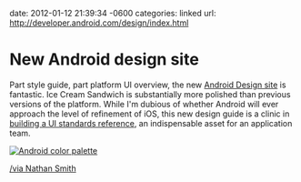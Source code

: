 date: 2012-01-12 21:39:34 -0600
categories: linked
url: http://developer.android.com/design/index.html

# New Android design site

Part style guide, part platform UI overview, the new [Android Design
site](http://developer.android.com/design/index.html) is fantastic. Ice
Cream Sandwich is substantially more polished than previous versions of
the platform. While I'm dubious of whether Android will ever approach
the level of refinement of iOS, this new design guide is a clinic in
[building a UI standards
reference](http://www.alistapart.com/articles/writingainterfacestyleguide/),
an indispensable asset for an application team.

[![Android color
palette](http://cl.ly/3l0J3G3q1U0W3T1V0J0c/Screen%20Shot%202012-01-12%20at%209.41.25%20PM.png)](http://developer.android.com/design/style/color.html)

[/via Nathan Smith](http://sonspring.com)




